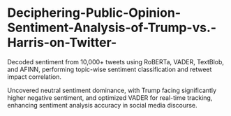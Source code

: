 # Deciphering-Public-Opinion-Sentiment-Analysis-of-Trump-vs.-Harris-on-Twitter-
Decoded sentiment from 10,000+ tweets using RoBERTa, VADER, TextBlob, and AFINN, performing topic-wise sentiment  classification and retweet impact correlation. 

Uncovered neutral sentiment dominance, with Trump facing significantly higher negative sentiment, and optimized VADER for 
real-time tracking, enhancing sentiment analysis accuracy in social media discourse. 

